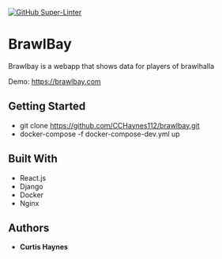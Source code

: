 [![GitHub Super-Linter](https://github.com/CCHaynes112/brawlbay/workflows/Super-Linter/badge.svg)](https://github.com/marketplace/actions/super-linter)

# BrawlBay
Brawlbay is a webapp that shows data for players of brawlhalla

Demo: https://brawlbay.com

## Getting Started

* git clone https://github.com/CCHaynes112/brawlbay.git
* docker-compose -f docker-compose-dev.yml up

## Built With

* React.js
* Django
* Docker
* Nginx

## Authors

* **Curtis Haynes**